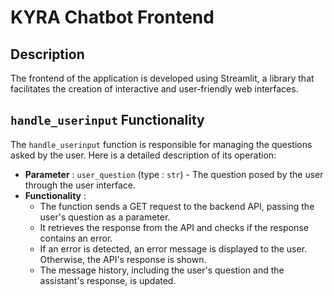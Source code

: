 # KYRA Chatbot Frontend

## Description

The frontend of the application is developed using Streamlit, a library that facilitates the creation of interactive and user-friendly web interfaces.

## `handle_userinput` Functionality

The `handle_userinput` function is responsible for managing the questions asked by the user. Here is a detailed description of its operation:

- **Parameter** : `user_question` (type : `str`) - The question posed by the user through the user interface.
- **Functionality** :
  - The function sends a GET request to the backend API, passing the user's question as a parameter.
  - It retrieves the response from the API and checks if the response contains an error.
  - If an error is detected, an error message is displayed to the user. Otherwise, the API's response is shown.
  - The message history, including the user's question and the assistant's response, is updated.
 